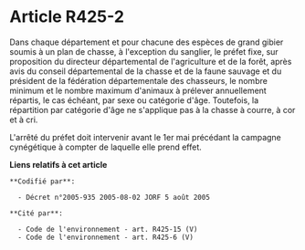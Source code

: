 # Article R425-2

Dans chaque département et pour chacune des espèces de grand gibier soumis à un plan de chasse, à l'exception du sanglier, le
préfet fixe, sur proposition du directeur départemental de l'agriculture et de la forêt, après avis du conseil départemental
de la chasse et de la faune sauvage et du président de la fédération départementale des chasseurs, le nombre minimum et le
nombre maximum d'animaux à prélever annuellement répartis, le cas échéant, par sexe ou catégorie d'âge. Toutefois, la
répartition par catégorie d'âge ne s'applique pas à la chasse à courre, à cor et à cri.

L'arrêté du préfet doit intervenir avant le 1er mai précédant la campagne cynégétique à compter de laquelle elle prend effet.

**Liens relatifs à cet article**

	**Codifié par**:

	  - Décret n°2005-935 2005-08-02 JORF 5 août 2005

	**Cité par**:

	  - Code de l'environnement - art. R425-15 (V)
	  - Code de l'environnement - art. R425-6 (V)
